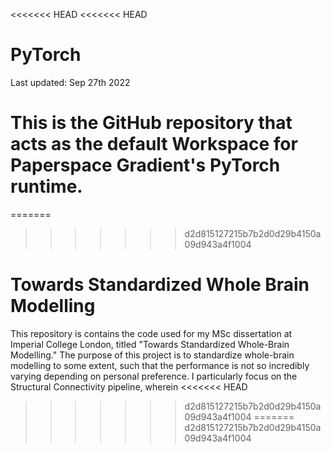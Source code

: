 <<<<<<< HEAD
<<<<<<< HEAD
# PyTorch

Last updated: Sep 27th 2022

This is the GitHub repository that acts as the default Workspace for Paperspace Gradient's PyTorch runtime.
=======
=======
>>>>>>> d2d815127215b7b2d0d29b4150a09d943a4f1004
# Towards Standardized Whole Brain Modelling
This repository is contains the code used for my MSc dissertation at Imperial College London, titled "Towards Standardized Whole-Brain Modelling."
The purpose of this project is to standardize whole-brain modelling to some extent, such that the performance is not so incredibly varying depending on personal preference. 
I particularly focus on the Structural Connectivity pipeline, wherein
<<<<<<< HEAD
>>>>>>> d2d815127215b7b2d0d29b4150a09d943a4f1004
=======
>>>>>>> d2d815127215b7b2d0d29b4150a09d943a4f1004
